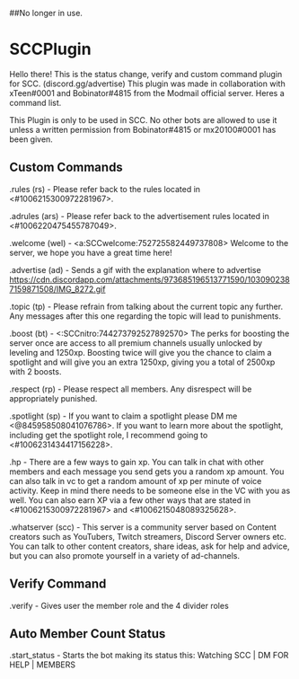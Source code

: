 ##No longer in use.

# SCCPlugin

Hello there! This is the status change, verify and custom command plugin for SCC. (discord.gg/advertise)
This plugin was made in collaboration with xTeen#0001 and Bobinator#4815 from the Modmail official server.
Heres a command list.

This Plugin is only to be used in SCC. No other bots are allowed to use it unless a written permission from Bobinator#4815 or mx20100#0001 has been given.

## Custom Commands
.rules (rs) -  Please refer back to the rules located in <#1006215300972281967>.

.adrules (ars) -  Please refer back to the advertisement rules located in <#1006220475455787049>.

.welcome (wel) -  <a:SCCwelcome:752725582449737808> Welcome to the server, we hope you have a great time here!

.advertise (ad) -  Sends a gif with the explanation where to advertise https://cdn.discordapp.com/attachments/973685196513771590/1030902387159871508/IMG_8272.gif

.topic (tp) -  Please refrain from talking about the current topic any further. Any messages after this one regarding the topic will lead to punishments.

.boost (bt) -  <:SCCnitro:744273792527892570> The perks for boosting the server once are access to all premium channels usually unlocked by leveling and 1250xp. Boosting twice will give you the chance to claim a spotlight and will give you an extra 1250xp, giving you a total of 2500xp with 2 boosts.

.respect (rp) -  Please respect all members. Any disrespect will be appropriately punished.

.spotlight (sp) -  If you want to claim a spotlight please DM me <@845958508041076786>. If you want to learn more about the spotlight, including get the spotlight role, I recommend going to <#1006231434417156228>.

.hp - There are a few ways to gain xp. You can talk in chat with other members and each message you send gets you a random xp amount. You can also talk in vc to get a random amount of xp per minute of voice activity. Keep in mind there needs to be someone else in the VC with you as well. You can also earn XP via a few other ways that are stated in <#1006215300972281967> and <#1006215048089325628>.

.whatserver (scc) - This server is a community server based on Content creators such as YouTubers, Twitch streamers, Discord Server owners etc. You can talk to other content creators, share ideas, ask for help and advice, but you can also promote yourself in a variety of ad-channels.

## Verify Command

.verify - Gives user the member role and the 4 divider roles

## Auto Member Count Status

.start_status - Starts the bot making its status this: Watching SCC | DM FOR HELP | <membercount> MEMBERS
